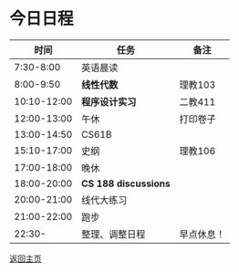 # 今日日程

| 时间        | 任务                 | 备注       |
| ----------- | -------------------- | ---------- |
| 7:30-8:00   | 英语晨读             |            |
| 8:00-9:50   | **线性代数**         | 理教103    |
| 10:10-12:00 | **程序设计实习**     | 二教411    |
| 12:00-13:00 | 午休                 | 打印卷子   |
| 13:00-14:50 | CS61B       |            |
| 15:10-17:00 | 史纲   | 理教106    |
| 17:00-18:00 | 晚休                 |            |
| 18:00-20:00 | **CS 188 discussions** |           |
| 20:00-21:00 | 线代大练习  |            |
|21:00-22:00|跑步||
| 22:30-      | 整理、调整日程       | 早点休息！ |

[返回主页](/public)